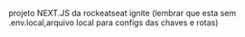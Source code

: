 projeto NEXT.JS da rockeatseat ignite (lembrar que esta sem .env.local,arquivo local para configs das chaves e rotas)